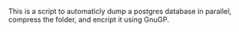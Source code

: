 This is a script to automaticly dump a postgres database in parallel, compress the folder, and encript it using GnuGP.
